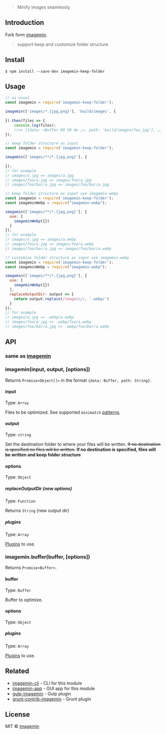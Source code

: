 > Minify images seamlessly

## Introduction

Fork form [imagemin](https://github.com/imagemin).

> support keep and customize folder structure

## Install

```
$ npm install --save-dev imagemin-keep-folder
```

## Usage

```js
// as usual
const imagemin = require('imagemin-keep-folder');

imagemin(['images/*.{jpg,png}'], 'build/images', {
	
}).then(files => {
	console.log(files);
	//=> [{data: <Buffer 89 50 4e …>, path: 'build/images/foo.jpg'}, …]
});
```

```js
// keep folder structure as input
const imagemin = require('imagemin-keep-folder');

imagemin(['images/**/*.{jpg,png}'], {
  
});
// for example
// images/a.jpg => images/a.jpg
// images/foo/a.jpg => images/foo/a.jpg
// images/foo/bar/a.jpg => images/foo/bar/a.jpg
```

```js
// keep folder structure as input use imagemin-webp
const imagemin = require('imagemin-keep-folder');
const imageminWebp = require("imagemin-webp");

imagemin(['images/**/*.{jpg,png}'], {
  use: [
    imageminWebp({})
  ]
});
// for example
// images/a.jpg => images/a.webp
// images/foo/a.jpg => images/foo/a.webp
// images/foo/bar/a.jpg => images/foo/bar/a.webp
```

```js
// customize folder structure as input use imagemin-webp
const imagemin = require('imagemin-keep-folder');
const imageminWebp = require("imagemin-webp");

imagemin(['images/**/*.{jpg,png}'], {
  use: [
    imageminWebp({})
  ],
  replaceOutputDir: output => {
    return output.replace(/images\//, '.webp/')
  }
});
// for example
// images/a.jpg => .webp/a.webp
// images/foo/a.jpg => .webp/foo/a.webp
// images/foo/bar/a.jpg => .webp/foo/bar/a.webp
```


## API

### same as [imagemin](https://github.com/imagemin)

### imagemin(input, output, [options])

Returns `Promise<Object[]>` in the format `{data: Buffer, path: String}`.

#### input

Type: `Array`

Files to be optimized. See supported `minimatch` [patterns](https://github.com/isaacs/minimatch#usage).

#### output

Type: `string`

Set the destination folder to where your files will be written. ~~If no destination is specified no files will be written.~~  **If no destination is specified, files will be written and keep folder structure**

#### options

Type: `Object`

##### replaceOutputDir (new options)

Type: `Function`

Returns `String` (new output dir)

##### plugins

Type: `Array`

[Plugins](https://www.npmjs.com/browse/keyword/imageminplugin) to use.

### imagemin.buffer(buffer, [options])

Returns `Promise<Buffer>`.

#### buffer

Type: `Buffer`

Buffer to optimize.

#### options

Type: `Object`

##### plugins

Type: `Array`

[Plugins](https://www.npmjs.com/browse/keyword/imageminplugin) to use.


## Related

- [imagemin-cli](https://github.com/imagemin/imagemin-cli) - CLI for this module
- [imagemin-app](https://github.com/imagemin/imagemin-app) - GUI app for this module
- [gulp-imagemin](https://github.com/sindresorhus/gulp-imagemin) - Gulp plugin
- [grunt-contrib-imagemin](https://github.com/gruntjs/grunt-contrib-imagemin) - Grunt plugin


## License

MIT © [imagemin](https://github.com/imagemin)
